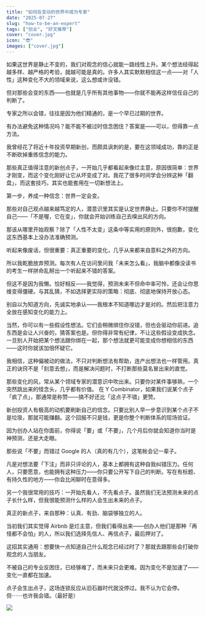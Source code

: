 ```yaml
---
title: "如何在变动的世界中成为专家"
date: "2025-07-27"
slug: "how-to-be-an-expert"
tags: ["创业", "好文推荐"]
cover: "cover.jpg"
icon: "😎"
images: ["cover.jpg"]
---
```

如果这世界是静止不变的，我们对观念的信心就能一路线性上升。某个想法经得起越多样、越严格的考验，就越可能是真的。许多人其实默默相信这一点——对「人性」这种变化不大的领域来说，这么想或许没错。



但对那些会变的东西——也就是几乎所有其他事物——你就不能再这样信任自己的判断了。



专家之所以会错，往往是因为他们精通的，是一个早已过期的世界。



有办法避免这种情况吗？能不能不被过时信念困住？答案是——可以，但得靠一点方法。



我曾经花了将近十年投资早期新创，而颇具讽刺的是，要在这领域成功，靠的正是不断砍掉重练信念的能力。



那些真正值得注意的新创点子，一开始几乎都看起来像烂主意，原因很简单：世界才刚变，而这个变化刚好让它从坏变成了对。我花了很多时间学会分辨这种「翻盘」，而这套技巧，其实也能套用在一切新想法上。



第一步，养成一种信念：世界一定会变。



那些对自己观点越来越笃定的人，潜意识里其实是认定世界静止。只要你不时提醒自己——「不是喔，它在变」，你就会开始训练自己去嗅出风的方向。



那该从哪里开始观察？除了「人性不太变」这条中等实用的原则外，很抱歉，变化这东西基本上没办法准确预测。



听起来像废话，但很重要：真正重要的变化，几乎从来都来自意料之外的方向。



所以我乾脆放弃预测。每次有人在访问里问我「未来怎么看」，我脑中都像没读书的考生一样拼命乱掰出一个听起来不错的答案。



但这不是因为我懒。恰好相反——我觉得，预测未来不但命中率可怜，还会让你思维变得僵硬。与其乱猜，不如选择更实际的策略：彻底、彻底地保持开放心态。



别自以为知道方向，先诚实地承认——我根本不知道哪边才是对的。然后把注意力全放在感知变化的能力上。



当然，你可以有一些假设性想法。它们会稍微绑住你没错，但也会驱动你前进。追东西是会让人兴奋的，猜答案也是。但你得非常有纪律，不让这些假设变成执念。
一旦别人开始把某个想法跟你绑在一起，那个想法就更可能变成你想相信的东西——这时你就该加倍怀疑它。



我相信，这种偏被动的做法，不只对判断想法有帮助，连产出想法也一样管用。真正的诀窍不是「刻意去想」，而是解决问题时，不打断那些莫名冒出来的直觉。



那些变化的风，常从某个领域专家的潜意识中吹出来。只要你对某件事够熟，一个突然跳出来的怪念头，几乎都有价值。
在 Y Combinator，如果我们说某个点子「疯了点」，那通常是称赞——搞不好还比「这点子不错」更赞。



新创投资人有极高的动机要刷新自己的信念。只要比别人早一步意识到某个点子不是垃圾，那就可能赚翻。这个回报不只是钱，更是你整个判断体系的现场验证。



因为创办人站在你面前，你得说「要」或「不要」，几个月后你就会知道你当时是神预测，还是大走眼。



那些说「不要」而错过 Google 的人（真的有几个），这笔帐会记一辈子。



凡是对想法要「下注」而非只评论的人，基本上都拥有这种自我纠错压力。任何人，只要愿意，也能拥有这种压力——你只要公开写下自己的判断。写在有标题、有持久性的地方——你会比闲聊时在意得多。



另一个我很常用的技巧：一开始先看人，不先看点子。虽然我们无法预测未来的点子长什么样，但我很能预测什么样的人会生出未来的点子。



真正的新点子，来自那种：认真、有劲、脑袋够独立的人。



当初我们其实觉得 Airbnb 是烂主意，但我们看得出来——创办人他们是那种「再怪都不会怕」的人，所以我们选择先信人、再信点子，最后押对了。



这招其实通用：想要快一点知道自己什么观念已经过时了？那就去跟那些会打破你观念的人当朋友。



不被自己的专业反困住，已经够难了，而未来只会更难。因为变化不是加速了——变化一直都在加速。



点子会生出点子，这场连锁反应从旧石器时代就没停过。我不认为它会停。
但⋯⋯也许我会错。（最好是）




![](https://prod-files-secure.s3.us-west-2.amazonaws.com/112d0858-5090-4d34-a606-b75eb8d65fd2/46476355-9cf3-4e99-9b7a-3531bc426380/1000202064.png?X-Amz-Algorithm=AWS4-HMAC-SHA256&X-Amz-Content-Sha256=UNSIGNED-PAYLOAD&X-Amz-Credential=ASIAZI2LB466RRC45FW4%2F20251020%2Fus-west-2%2Fs3%2Faws4_request&X-Amz-Date=20251020T201543Z&X-Amz-Expires=3600&X-Amz-Security-Token=IQoJb3JpZ2luX2VjEEwaCXVzLXdlc3QtMiJHMEUCIQC9%2FBCzZLiOUMQo1q6Prg%2B3kWemHJP%2Bp%2B3yLYAA%2FlJGnQIgQAecKh5FF2DCg%2BF4Hd%2FKrFOu5y%2F7cP%2F6tzepcRF3dGQqiAQI9f%2F%2F%2F%2F%2F%2F%2F%2F%2F%2FARAAGgw2Mzc0MjMxODM4MDUiDKXl78%2B7dWtImJY%2BMCrcAw18vnsqMFcNhzw8e7MmHfg6jI7kDf9sojI0Q%2BgWKV8%2B4ykx3%2FiEzos6T9HsEnSBV71593QBDu3tpoUWp1VR4nVqcb1a5qYprnuPorfTrRw0aXy%2FARcNqmVXErKx3lDqWDr5s7VZR3H16VZktqaDNWeIaCdAJ%2FGLL%2BELqHenPblGxj6VUXmy2SRgdiFucLnIVfrywYwWN9WwvAnAQWo03oVeV1HOqnkBwtcAHrHd3806JpivVaXLizCbruPjADRdNOVoySrd2KOPNGy1EwszEeqh2zNFR15MdVwyqpBsSsEg9i%2Bh4u%2FDe5nQSSLxgv3PYmKOJ%2BfQ7yqjsuGaHFTF3CRJsXKxCfgS1nPWcYE7uyk2HT%2FojswjBZsg6FlZqfH6bkoCeBvu9b7%2FsgSRoFkTiukEIgkiAsgGsYGwtM6dJ12d7C%2Fbx%2Bq6RokfipMduVJCBx6zj%2FE1GJbmC9EwhwmZhAStnBOst5YD%2FH5THRA5IeePE8Dz%2Bi0M6qFsIOcfOYD0hssXwvbiX7chfvVZmacyG%2FYSzIkIrc8ox28cbiGuU9%2Fb6IldhJGWte%2FrJVS3cvvAuheXu%2F5joA1wdDiGp4DOqniQpoRvjGc6sMKpF8OcGauSjdK0QDv%2BSUK2eE39MJKd2scGOqUB3erqJgc%2F6Nrg%2B%2Bzx6HpHq1uo00h1ZuBwlksN%2B8oX8U%2FlZfizpzM51oP8u%2BgkSNfcgqzhnvDGw4veKQ%2FDGTH7K8k3YJveTCAVAGrlDO5nAGthdGKKVdCCjKdMHm5wssEcOqp6915yb%2FWeW7dvwHsA%2BC0hHgNHBkrPCoPgIwhwmMDs6XTQkYKF%2Ffj3Vn%2BGA%2Fi4sRc7kbbjxle1WHeE48%2FZtmZlOP3f&X-Amz-Signature=8f9dd00e0b1b0ca633bf3b572131bc17ab1dbbdc3f59b035ae8b6d506357615c&X-Amz-SignedHeaders=host&x-amz-checksum-mode=ENABLED&x-id=GetObject)

